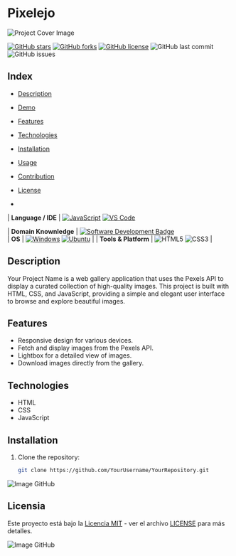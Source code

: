 # Pixelejo

![Project Cover Image](https://github.com/BEPb/BEPb/blob/main/src/header_.png?raw=true)

[![GitHub stars](https://img.shields.io/github/stars/YourUsername/YourRepository.svg)](https://github.com/YourUsername/YourRepository/stargazers)
[![GitHub forks](https://img.shields.io/github/forks/YourUsername/YourRepository.svg)](https://github.com/YourUsername/YourRepository/network)
[![GitHub license](https://img.shields.io/github/license/YourUsername/YourRepository.svg)](https://github.com/YourUsername/YourRepository/blob/main/LICENSE)
![GitHub last commit](https://img.shields.io/github/last-commit/YourUsername/YourRepository.svg)
![GitHub issues](https://img.shields.io/github/issues/YourUsername/YourRepository.svg)

## Index

- [Description](#description)
- [Demo](#demo)
- [Features](#features)
- [Technologies](#technologies)
- [Installation](#installation)
- [Usage](#usage)
- [Contribution](#contribution)
- [License](#license)

- <!--   my-skils -->

| **Language / IDE**                              | [![JavaScript](https://img.shields.io/badge/JavaScript-ES6-yellow)](https://developer.mozilla.org/en-US/docs/Web/JavaScript)
[![VS Code](https://img.shields.io/badge/VS_Code-blue)](https://code.visualstudio.com/)
                                                                                                                                                                                                                                                                                                                                                                                                                                                                                                                                                                                                     
| **Domain Knownledge**                           | [![Software Development Badge](https://img.shields.io/badge/-Software%20Development-FF6600?style=flat&logoColor=white)](https://github.com/search?q=user%3ABEPb&type=Repositories)                                                                                                                                                                                                                                                                                                                                                                                                                                                                                                                                                                                                                                                                          
| **OS**                                          | <a target="_blank" rel="noopener noreferrer" href="https://camo.githubusercontent.com/b44114213a5a462903bd69611bb6846f1dc41fe6f3230bd37c67c3d4eb65f08c/68747470733a2f2f696d672e736869656c64732e696f2f62616467652f2d57696e646f77732d626c61636b3f7374796c653d666c61742d737175617265266c6f676f3d77696e646f7773266c6f676f436f6c6f723d626c7565"><img src="https://camo.githubusercontent.com/b44114213a5a462903bd69611bb6846f1dc41fe6f3230bd37c67c3d4eb65f08c/68747470733a2f2f696d672e736869656c64732e696f2f62616467652f2d57696e646f77732d626c61636b3f7374796c653d666c61742d737175617265266c6f676f3d77696e646f7773266c6f676f436f6c6f723d626c7565" alt="Windows" data-canonical-src="https://img.shields.io/badge/-Windows-black?style=flat-square&amp;logo=windows&amp;logoColor=blue" style="max-width: 100%;"></a> <a target="_blank" rel="noopener noreferrer" href="https://camo.githubusercontent.com/9c4bc049e33f41f122342a1714ccf872c34098a9f2c593c33c2322cf0129fa04/68747470733a2f2f696d672e736869656c64732e696f2f62616467652f2d5562756e74752d626c61636b3f7374796c653d666c61742d737175617265266c6f676f3d7562756e7475"><img src="https://camo.githubusercontent.com/9c4bc049e33f41f122342a1714ccf872c34098a9f2c593c33c2322cf0129fa04/68747470733a2f2f696d672e736869656c64732e696f2f62616467652f2d5562756e74752d626c61636b3f7374796c653d666c61742d737175617265266c6f676f3d7562756e7475" alt="Ubuntu" data-canonical-src="https://img.shields.io/badge/-Ubuntu-black?style=flat-square&amp;logo=ubuntu" style="max-width: 100%;"></a>                                                                                                                                                                                                                                                                           |
| **Tools & Platform**                            | ![HTML5](https://img.shields.io/badge/HTML5-E34F26?style=for-the-badge&logo=html5&logoColor=white) ![CSS3](https://img.shields.io/badge/CSS3-1572B6?style=for-the-badge&logo=css3&logoColor=white)                                                                                                                                                                                                                                                                                                                                                                                                                                                                                                    |

<!--   GitHub stats graph -->

## Description

Your Project Name is a web gallery application that uses the Pexels API to display a curated collection of high-quality images. This project is built with HTML, CSS, and JavaScript, providing a simple and elegant user interface to browse and explore beautiful images.


## Features

- Responsive design for various devices.
- Fetch and display images from the Pexels API.
- Lightbox for a detailed view of images.
- Download images directly from the gallery.

## Technologies

- HTML
- CSS
- JavaScript

## Installation

1. Clone the repository:
   ```bash
   git clone https://github.com/YourUsername/YourRepository.git

![Image GitHub](https://camo.githubusercontent.com/b3e7ebb4582c725a365793c4f333e729f3aaabac54f2e3a07e02ec8c7103b033/68747470733a2f2f692e70696e696d672e636f6d2f6f726967696e616c732f65302f64622f38362f65306462383639303839353430376430333962393466373562363234343033352e676966)

## Licensia

Este proyecto está bajo la [Licencia MIT](LICENSE) - ver el archivo [LICENSE](LICENSE) para más detalles.

![Image GitHub](https://camo.githubusercontent.com/b3e7ebb4582c725a365793c4f333e729f3aaabac54f2e3a07e02ec8c7103b033/68747470733a2f2f692e70696e696d672e636f6d2f6f726967696e616c732f65302f64622f38362f65306462383639303839353430376430333962393466373562363234343033352e676966)

